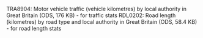 TRA8904: Motor vehicle traffic (vehicle kilometres) by local authority in Great Britain (ODS, 176 KB) - for traffic stats
RDL0202: Road length (kilometres) by road type and local authority in Great Britain (ODS, 58.4 KB) - for road length stats
